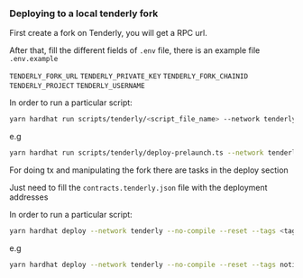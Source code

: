 ### Deploying to a local tenderly fork

First create a fork on Tenderly, you will get a RPC url.

After that, fill the different fields of `.env` file, there is an example file `.env.example`

`TENDERLY_FORK_URL`
`TENDERLY_PRIVATE_KEY`
`TENDERLY_FORK_CHAINID`
`TENDERLY_PROJECT`
`TENDERLY_USERNAME`

In order to run a particular script:

```sh
yarn hardhat run scripts/tenderly/<script_file_name> --network tenderly
```

e.g

```sh
yarn hardhat run scripts/tenderly/deploy-prelaunch.ts --network tenderly
```

For doing tx and manipulating the fork there are tasks in the deploy section

Just need to fill the `contracts.tenderly.json` file with the deployment addresses

In order to run a particular script:

```sh
yarn hardhat deploy --network tenderly --no-compile --reset --tags <tag_name>
```

e.g

```sh
yarn hardhat deploy --network tenderly --no-compile --reset --tags notifyRewardAmount
```
